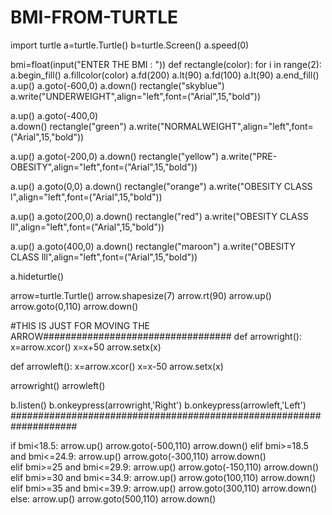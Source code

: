 # BMI-FROM-TURTLE

import turtle
a=turtle.Turtle()
b=turtle.Screen()
a.speed(0)

bmi=float(input("ENTER THE BMI : "))
def rectangle(color):
    for i in range(2):
        a.begin_fill()
        a.fillcolor(color)
        a.fd(200)
        a.lt(90)
        a.fd(100)
        a.lt(90)
        a.end_fill()
a.up()
a.goto(-600,0)
a.down()
rectangle("skyblue")
a.write("UNDERWEIGHT",align="left",font=("Arial",15,"bold"))


a.up()
a.goto(-400,0)      
a.down()
rectangle("green")
a.write("NORMALWEIGHT",align="left",font=("Arial",15,"bold"))


a.up()
a.goto(-200,0)
a.down()
rectangle("yellow")
a.write("PRE-OBESITY",align="left",font=("Arial",15,"bold"))

a.up()
a.goto(0,0)
a.down()
rectangle("orange")
a.write("OBESITY CLASS l",align="left",font=("Arial",15,"bold"))


a.up()
a.goto(200,0)
a.down()
rectangle("red")
a.write("OBESITY CLASS ll",align="left",font=("Arial",15,"bold"))


a.up()
a.goto(400,0)
a.down()
rectangle("maroon")
a.write("OBESITY CLASS lll",align="left",font=("Arial",15,"bold"))

a.hideturtle()

arrow=turtle.Turtle()
arrow.shapesize(7)
arrow.rt(90)
arrow.up()
arrow.goto(0,110)
arrow.down()


#THIS IS JUST FOR MOVING THE ARROW################################## 
def arrowright():
    x=arrow.xcor()
    x=x+50
    arrow.setx(x)

def arrowleft():
    x=arrow.xcor()
    x=x-50
    arrow.setx(x)

arrowright()
arrowleft()

b.listen()
b.onkeypress(arrowright,'Right')
b.onkeypress(arrowleft,'Left')
####################################################################
    
if bmi<18.5:
    arrow.up()
    arrow.goto(-500,110)
    arrow.down()
elif bmi>=18.5 and bmi<=24.9:
    arrow.up()
    arrow.goto(-300,110)
    arrow.down()   
elif bmi>=25 and bmi<=29.9:
    arrow.up()
    arrow.goto(-150,110)
    arrow.down()
elif bmi>=30 and bmi<=34.9:
    arrow.up()
    arrow.goto(100,110)
    arrow.down()
elif bmi>=35 and bmi<=39.9:
    arrow.up()
    arrow.goto(300,110)
    arrow.down()
else:
    arrow.up()
    arrow.goto(500,110)
    arrow.down()
   
